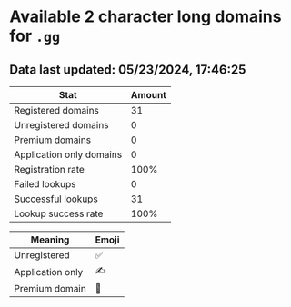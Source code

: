 # Available 2 character long domains for `.gg`

## Data last updated: 05/23/2024, 17:46:25

|Stat|Amount|
|--|--|
|Registered domains|31|
|Unregistered domains|0|
|Premium domains|0|
|Application only domains|0|
|Registration rate|100%|
|Failed lookups|0|
|Successful lookups|31|
|Lookup success rate|100%|


|Meaning|Emoji|
|--|--|
|Unregistered|:white_check_mark:|
|Application only|:writing_hand:|
|Premium domain|:gem:|
